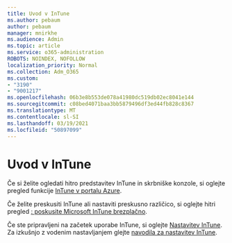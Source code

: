 ```yaml
---
title: Uvod v InTune
ms.author: pebaum
author: pebaum
manager: mnirkhe
ms.audience: Admin
ms.topic: article
ms.service: o365-administration
ROBOTS: NOINDEX, NOFOLLOW
localization_priority: Normal
ms.collection: Adm_O365
ms.custom:
- "3190"
- "9001217"
ms.openlocfilehash: 06b3e8b553de078a41980dc519db02ec8041e144
ms.sourcegitcommit: c08bed4071baa3bb5879496df3ed44fb828c8367
ms.translationtype: MT
ms.contentlocale: sl-SI
ms.lasthandoff: 03/19/2021
ms.locfileid: "50897099"
---
```

# <a name="getting-started-with-intune"></a>Uvod v InTune

Če si želite ogledati hitro predstavitev InTune in skrbniške konzole, si oglejte pregled funkcije [InTune v portalu Azure](https://docs.microsoft.com/mem/intune/fundamentals/tutorial-walkthrough-endpoint-manager).

Če želite preskusiti InTune ali nastaviti preskusno različico, si oglejte hitri pregled [: poskusite Microsoft InTune brezplačno](https://docs.microsoft.com/intune/fundamentals/free-trial-sign-up).

Če ste pripravljeni na začetek uporabe InTune, si oglejte [Nastavitev InTune](https://docs.microsoft.com/mem/intune/fundamentals/setup-steps). Za izkušnjo z vodenim nastavljanjem glejte [navodila za nastavitev InTune](https://admin.microsoft.com/AdminPortal/Home?ref=/modernonboarding/intunesetupguide).